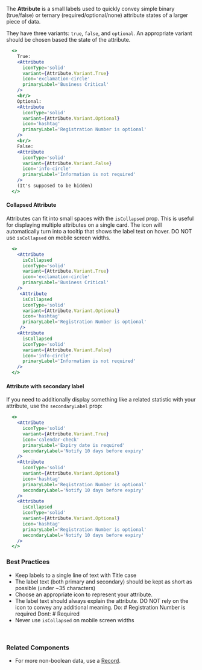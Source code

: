 The **Attribute** is a small labels used to quickly convey simple binary (true/false) or ternary (required/optional/none) attribute states of a larger piece of data.

They have three variants: `true`, `false`, and `optional`. An appropriate variant should be chosen based the state of the attribute.

```jsx
  <>
    True:
    <Attribute
      iconType='solid'
      variant={Attribute.Variant.True}
      icon='exclamation-circle'
      primaryLabel='Business Critical'
    />
    <br/>
    Optional:
    <Attribute
      iconType='solid'
      variant={Attribute.Variant.Optional}
      icon='hashtag'
      primaryLabel='Registration Number is optional'
    />
    <br/>
    False:
    <Attribute
      iconType='solid'
      variant={Attribute.Variant.False}
      icon='info-circle'
      primaryLabel='Information is not required'
    />
    (It's supposed to be hidden)
  </>
```


#### Collapsed Attribute
Attributes can fit into small spaces with the `isCollapsed` prop. This is useful for displaying multiple attributes on a single card.
The icon will automatically turn into a tooltip that shows the label text on hover. DO NOT use `isCollapsed` on mobile screen widths.

```jsx
  <>
    <Attribute
      isCollapsed
      iconType='solid'
      variant={Attribute.Variant.True}
      icon='exclamation-circle'
      primaryLabel='Business Critical'
    />
     <Attribute
      isCollapsed
      iconType='solid'
      variant={Attribute.Variant.Optional}
      icon='hashtag'
      primaryLabel='Registration Number is optional'
     />
    <Attribute
      isCollapsed
      iconType='solid'
      variant={Attribute.Variant.False}
      icon='info-circle'
      primaryLabel='Information is not required'
    />
  </>
```

#### Attribute with secondary label
If you need to additionally display something like a related statistic with your attribute, use the `secondaryLabel` prop:

```jsx
  <>
    <Attribute
      iconType='solid'
      variant={Attribute.Variant.True}
      icon='calendar-check'
      primaryLabel='Expiry date is required'
      secondaryLabel='Notify 10 days before expiry'
    />
    <Attribute
      iconType='solid'
      variant={Attribute.Variant.Optional}
      icon='hashtag'
      primaryLabel='Registration Number is optional'
      secondaryLabel='Notify 10 days before expiry'
    />
    <Attribute
      isCollapsed
      iconType='solid'
      variant={Attribute.Variant.Optional}
      icon='hashtag'
      primaryLabel='Registration Number is optional'
      secondaryLabel='Notify 10 days before expiry'
    />
  </>
```

### Best Practices
* Keep labels to a single line of text with Title case
* The label text (both primary and secondary) should be kept as short as possible (under ~35 characters)
* Choose an appropriate icon to represent your attribute. 
* The label text should always explain the attribute. DO NOT rely on the icon to convey any additional meaning.
    Do: # Registration Number is required
    Dont: # Required
* Never use `isCollapsed` on mobile screen widths 

<br />

### Related Components
* For more non-boolean data, use a [Record](/#/Content/Record).

